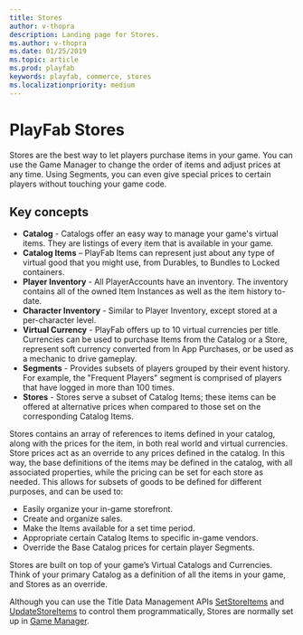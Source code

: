```yaml
---
title: Stores
author: v-thopra
description: Landing page for Stores.
ms.author: v-thopra
ms.date: 01/25/2019
ms.topic: article
ms.prod: playfab
keywords: playfab, commerce, stores
ms.localizationpriority: medium
---
```


# PlayFab Stores

Stores are the best way to let players purchase items in your game. You can use the Game Manager to change the order of items and adjust prices at any time. Using Segments, you can even give special prices to certain players without touching your game code.  
  
## Key concepts

* **Catalog** - Catalogs offer an easy way to manage your game's virtual items. They are listings of every item that is available in your game.  
* **Catalog Items** – PlayFab Items can represent just about any type of virtual good that you might use, from Durables, to Bundles to Locked containers.  
* **Player Inventory** - All PlayerAccounts have an inventory. The inventory contains all of the owned Item Instances as well as the item history to-date.  
* **Character Inventory** - Similar to Player Inventory, except stored at a per-character level.
* **Virtual Currency** - PlayFab offers up to 10 virtual currencies per title. Currencies can be used to purchase Items from the Catalog or a Store, represent soft currency converted from In App Purchases, or be used as a mechanic to drive gameplay.
* **Segments** - Provides subsets of players grouped by their event history. For example, the "Frequent Players" segment is comprised of players that have logged in more than 100 times.
* **Stores** - Stores serve a subset of Catalog Items; these items can be offered at alternative prices when compared to those set on the corresponding Catalog Items.

Stores contains an array of references to items defined in your catalog, along with the prices for the item, in both real world and virtual currencies. Store prices act as an override to any prices defined in the catalog. In this way, the base definitions of the items may be defined in the catalog, with all associated properties, while the pricing can be set for each store as needed. This allows for subsets of goods to be defined for different purposes, and can be used to:

* Easily organize your in-game storefront.
* Create and organize sales.
* Make the Items available for a set time period.
* Appropriate certain Catalog Items to specific in-game vendors.
* Override the Base Catalog prices for certain player Segments.

Stores are built on top of your game’s Virtual Catalogs and Currencies. Think of your primary Catalog as a definition of all the items in your game, and Stores as an override.

Although you can use the Title Data Management APIs [SetStoreItems](xref:titleid.playfabapi.com.admin.title-widedatamanagement.setstoreitems) and [UpdateStoreItems](xref:titleid.playfabapi.com.admin.title-widedatamanagement.updatestoreitems) to control them programmatically, Stores are normally set up in [Game Manager](../../config/gamemanager/index.md).  
